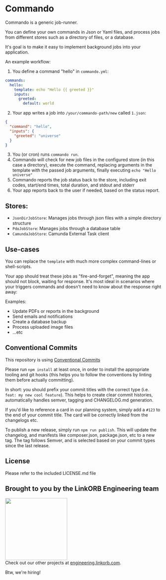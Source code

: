 Commando
========

Commando is a generic job-runner.

You can define your own commands in Json or Yaml files, and process jobs from different
stores such as a directory of files, or a database.

It's goal is to make it easy to implement background jobs into your application.

An example workflow:

1. You define a command "hello" in `commando.yml`:

```yml
commands:
  hello:
    template: echo "Hello {{ greeted }}"
    inputs:
      greeted:
        default: world
```
2. Your app writes a job into `/your/commando-path/new` called `1.json`:
```json
{
  "command": "hello",
  "inputs": {
    "greeted": "universe"
  }
}
```
3. You (or cron) runs `commando run`.
4. Commando will check for new job files in the configured store (in this case a directory), execute the command, replacing arguments in the template with the
passed job arguments, finally executing `echo "Hello universe"`
5. Commando reports the job status back to the store, including exit codes,
start/end times, total duration, and stdout and stderr
6. Your app reports back to the user if needed, based on the status report.

## Stores:

* `JsonDirJobStore`: Manages jobs through json files with a simple directory structure
* `PdoJobStore`: Manages jobs through a database table
* `CamundaJobStore`: Camunda External Task client

## Use-cases

You can replace the `template` with much more complex command-lines or shell-scripts.

Your app should treat these jobs as "fire-and-forget", meaning the app
should not block, waiting for response. It's most ideal in scenarios where
your triggers commands and doesn't need to know about the response right away:

Examples:

* Update PDFs or reports in the background
* Send emails and notifications
* Create a database backup
* Process uploaded image files
* ...etc

## Conventional Commits

This repository is using [Conventional Commits](https://www.conventionalcommits.org/)

Please run `npm install` at least once, in order to install the appropriate tooling and git hooks (this helps you to follow the conventions by linting them before actually committing).

In short: you should prefix your commit titles with the correct type (i.e. `feat: my new cool feature`). This helps to create clear commit histories, automatically handles semver, tagging and CHANGELOG.md generation.

If you'd like to reference a card in our planning system, simply add a `#123` to the end of your commit title. The card will be correctly linked from the changelogs etc.

To publish a new release, simply run `npm run publish`. This will update the changelog, and manifests like composer.json, package.json, etc to a new tag. The tag follows Semver, and is selected based on your commit types since the last release.

## License

Please refer to the included LICENSE.md file

## Brought to you by the LinkORB Engineering team

<img src="http://www.linkorb.com/d/meta/tier1/images/linkorbengineering-logo.png" width="200px" /><br />
Check out our other projects at [engineering.linkorb.com](http://engineering.linkorb.com).

Btw, we're hiring!
